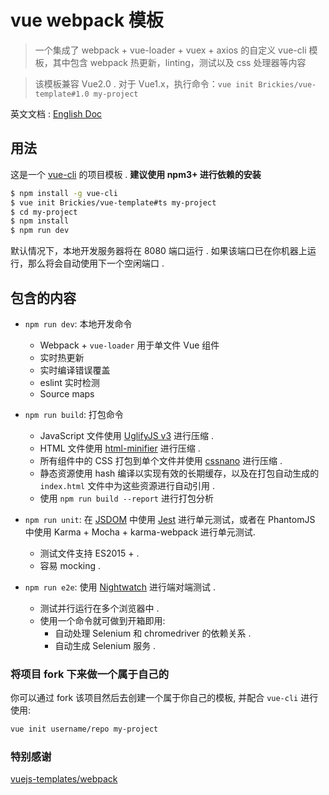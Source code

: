 # vue webpack 模板

> 一个集成了 webpack + vue-loader + vuex + axios 的自定义 vue-cli 模板，其中包含 webpack 热更新，linting，测试以及 css 处理器等内容

> 该模板兼容 Vue2.0 . 对于 Vue1.x，执行命令：`vue init Brickies/vue-template#1.0 my-project`

英文文档 : [English Doc](https://github.com/Brickies/vue-template/blob/master/README_en-US.md)

## 用法

这是一个 [vue-cli](https://github.com/vuejs/vue-cli) 的项目模板 . **建议使用 npm3+ 进行依赖的安装**

``` bash
$ npm install -g vue-cli
$ vue init Brickies/vue-template#ts my-project
$ cd my-project
$ npm install
$ npm run dev
```

默认情况下，本地开发服务器将在 8080 端口运行 . 如果该端口已在你机器上运行，那么将会自动使用下一个空闲端口 .

## 包含的内容

- `npm run dev`: 本地开发命令
  - Webpack + `vue-loader` 用于单文件 Vue 组件
  - 实时热更新
  - 实时编译错误覆盖
  - eslint 实时检测
  - Source maps

- `npm run build`: 打包命令
  - JavaScript 文件使用 [UglifyJS v3](https://github.com/mishoo/UglifyJS2/tree/harmony) 进行压缩 .
  - HTML 文件使用 [html-minifier](https://github.com/kangax/html-minifier) 进行压缩 .
  - 所有组件中的 CSS 打包到单个文件并使用 [cssnano](https://github.com/ben-eb/cssnano) 进行压缩 .
  - 静态资源使用 hash 编译以实现有效的长期缓存，以及在打包自动生成的 `index.html` 文件中为这些资源进行自动引用 .
  - 使用 `npm run build --report` 进行打包分析

- `npm run unit`: 在 [JSDOM](https://github.com/tmpvar/jsdom) 中使用 [Jest](https://facebook.github.io/jest/) 进行单元测试，或者在 PhantomJS 中使用 Karma + Mocha + karma-webpack 进行单元测试.
  - 测试文件支持 ES2015 + .
  - 容易 mocking .

- `npm run e2e`: 使用 [Nightwatch](http://nightwatchjs.org/) 进行端对端测试 .
  - 测试并行运行在多个浏览器中 .
  - 使用一个命令就可做到开箱即用:
    - 自动处理 Selenium 和 chromedriver 的依赖关系 .
    - 自动生成 Selenium 服务 .

### 将项目 fork 下来做一个属于自己的

你可以通过 fork 该项目然后去创建一个属于你自己的模板, 并配合 `vue-cli` 进行使用:

``` bash
vue init username/repo my-project
```

### 特别感谢

[vuejs-templates/webpack](https://github.com/vuejs-templates/webpack)
